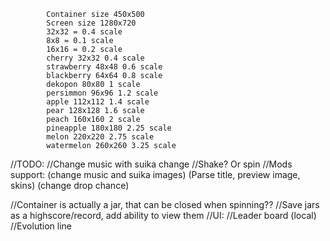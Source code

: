 ﻿            Container size 450x500
            Screen size 1280x720
            32x32 = 0.4 scale
            8x8 = 0.1 scale
            16x16 = 0.2 scale
            cherry 32x32 0.4 scale
            strawberry 48x48 0.6 scale
            blackberry 64x64 0.8 scale
            dekopon 80x80 1 scale
            persimmon 96x96 1.2 scale
            apple 112x112 1.4 scale
            pear 128x128 1.6 scale
            peach 160x160 2 scale
            pineapple 180x180 2.25 scale
            melon 220x220 2.75 scale
            watermelon 260x260 3.25 scale

//TODO:
//Change music with suika change
//Shake? Or spin
//Mods support: 
(change music and suika images) (Parse title, preview image, skins)
(change drop chance)

//Container is actually a jar, that can be closed when spinning??
//Save jars as a highscore/record, add ability to view them
//UI:
//Leader board (local)
//Evolution line
